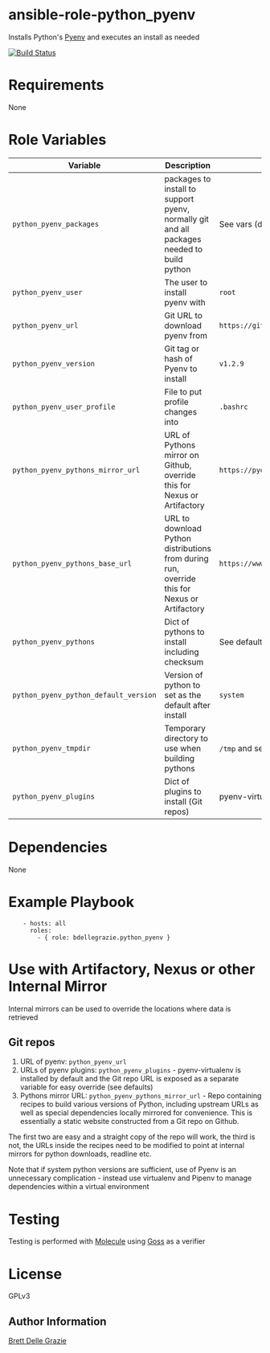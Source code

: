 # ansible-role-python_pyenv

Installs Python's [Pyenv](https://github.com/pyenv/pyenv) and executes an install as needed

[![Build Status](https://travis-ci.org/bdellegrazie/ansible-role-python_pyenv.svg?branch=master)](https://travis-ci.org/bdellegrazie/ansible-role-python_pyenv)

# Requirements

None

# Role Variables

| Variable | Description | Default |
|----------|-------------|---------|
| `python_pyenv_packages`| packages to install to support pyenv, normally git and all packages needed to build python | See vars (distro specific) |
| `python_pyenv_user` | The user to install pyenv with | `root` |
| `python_pyenv_url` | Git URL to download pyenv from | `https://github.com/pyenv/pyenv.git` |
| `python_pyenv_version` | Git tag or hash of Pyenv to install | `v1.2.9` |
| `python_pyenv_user_profile` | File to put profile changes into | `.bashrc` |
| `python_pyenv_pythons_mirror_url` | URL of Pythons mirror on Github, override this for Nexus or Artifactory | `https://pyenv.github.io/pythons` |
| `python_pyenv_pythons_base_url` | URL to download Python distributions from during run, override this for Nexus or Artifactory | `https://www.python.org/ftp/python` |
| `python_pyenv_pythons` | Dict of pythons to install including checksum | See defaults |
| `python_pyenv_python_default_version` | Version of python to set as the default after install | `system` |
| `python_pyenv_tmpdir` | Temporary directory to use when building pythons | `/tmp` and see vars (distro specific) |
| `python_pyenv_plugins` | Dict of plugins to install (Git repos) | pyenv-virtualenv (see defaults) |

# Dependencies

None

# Example Playbook
```
    - hosts: all
      roles:
        - { role: bdellegrazie.python_pyenv }
```

# Use with Artifactory, Nexus or other Internal Mirror

Internal mirrors can be used to override the locations where data is retrieved

## Git repos
1. URL of pyenv: `python_pyenv_url`
2. URLs of pyenv plugins: `python_pyenv_plugins` - pyenv-virtualenv is installed by default and the Git repo URL is exposed as a separate variable for easy override (see defaults)
3. Pythons mirror URL: `python_pyenv_pythons_mirror_url` - Repo containing recipes to build various versions of Python, including upstream URLs as well as special dependencies locally mirrored for
convenience. This is essentially a static website constructed from a Git repo on Github.

The first two are easy and a straight copy of the repo will work, the third is not, the URLs inside the recipes need to be modified to point at internal mirrors for python downloads, readline etc.

Note that if system python versions are sufficient, use of Pyenv is an unnecessary complication - instead use virtualenv and Pipenv to manage dependencies within a virtual environment

# Testing

Testing is performed with [Molecule](https://github.com/ansible/molecule) using [Goss](https://github.com/aelsabbahy/goss) as a verifier

# License

GPLv3

Author Information
------------------

[Brett Delle Grazie](https://github.com/bdellegrazie/)
